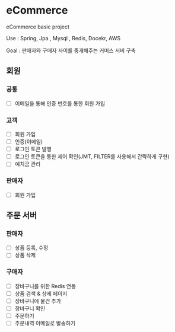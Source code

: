 # eCommerce
eCommerce basic project

Use : Spring, Jpa , Mysql , Redis, Docekr, AWS

Goal : 판매자와 구매자 사이를 중개해주는 커머스 서버 구축


## 회원
### 공통

  - [ ] 이메일을 통해 인증 번호를 통한 회원 가입

### 고객

  - [ ] 회원 가입
  - [ ] 인증(이메일)
  - [ ] 로그인 토큰 발행
  - [ ] 로그인 토큰을 통한 제어 확인(JMT, FILTER를 사용해서 간략하게 구현)
  - [ ] 예치금 관리 

### 판매자

  - [ ] 회원 가입
  
## 주문 서버

### 판매자

  - [ ] 상픔 등록, 수정
  - [ ] 상품 삭제

### 구매자

  - [ ] 장바구니를 위한 Redis 연동
  - [ ] 상품 검색 & 상세 페이지
  - [ ] 장바구니에 물건 추가
  - [ ] 장바구니 확인
  - [ ] 주문하기
  - [ ] 주문내역 이메일로 발송하기
